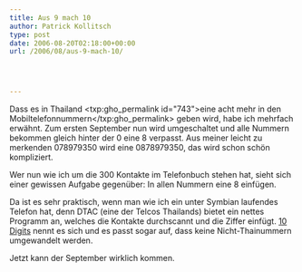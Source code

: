 ```yaml
---
title: Aus 9 mach 10
author: Patrick Kollitsch
type: post
date: 2006-08-20T02:18:00+00:00
url: /2006/08/aus-9-mach-10/




---
```

Dass es in Thailand <txp:gho_permalink id="743">eine acht mehr in den Mobiltelefonnummern</txp:gho_permalink> geben wird, habe ich mehrfach erw&auml;hnt. Zum ersten September nun wird umgeschaltet und alle Nummern bekommen gleich hinter der 0 eine 8 verpasst. Aus meiner leicht zu merkenden 078979350 wird eine 0878979350, das wird schon sch&ouml;n kompliziert.

Wer nun wie ich um die 300 Kontakte im Telefonbuch stehen hat, sieht sich einer gewissen Aufgabe gegen&uuml;ber: In allen Nummern eine 8 einf&uuml;gen.

Da ist es sehr praktisch, wenn man wie ich ein unter Symbian laufendes Telefon hat, denn <span class="caps">DTAC</span> (eine der Telcos Thailands) bietet ein nettes Programm an, welches die Kontakte durchscannt und die Ziffer einf&uuml;gt. [10 Digits][1] nennt es sich und es passt sogar auf, dass keine Nicht-Thainummern umgewandelt werden. 

Jetzt kann der September wirklich kommen.

 [1]: http://www.dtac.co.th/th/10digits/symbian9to10.aspx